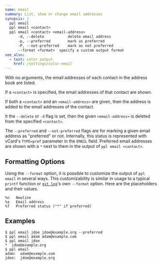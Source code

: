 ```yaml
---
name: email
summary: List, show or change email addresses
synopsis: |
  ppl email
  ppl email <contact>
  ppl email <contact> <email-address>
      -d, --delete           delete email address
      -p, --preferred        mark as preferred
      -P, --not-preferred    mark as not preferred
      --format <format>  specify a custom output format
see_also:
  - text: color output
    href: /settings/color-email
---
```


With no arguments, the email addresses of each contact in the address book are
listed.

If a `<contact>` is specified, the email addresses of that contact are shown.

If both a `<contact>` and an `<email-address>` are given, then the address is
added to the email addresses of the contact.

It the `--delete` or `-d` flag is set, then the given `<email-address>` is
deleted from the specified `<contact>`.

The `--preferred` and `--not-preferred` flags are for marking a given email
address as "preferred" or not. Internally, this status is represented with
vCard's `TYPE=pref` parameter in the `EMAIL` field. Preferred email addresses
are shown with a `*` next to them in the output of `ppl email <contact>`.

## Formatting Options

Using the `--format` option, it is possible to customize the output of `ppl
email` in several ways. This customizability is similar in usage to a typical
`printf` function or [`git log`](http://git-scm.com/docs/git-log)'s own
`--format` option. Here are the placeholders and their values.

    %n   Newline
    %a   Email address
    %f   Preferred status ("*" if preferred)

## Examples

    $ ppl email jdoe jdoe@example.org --preferred
    $ ppl email adam adam@example.com
    $ ppl email jdoe
    *  jdoe@example.org
    $ ppl email
    adam:  adam@example.com
    jdoe:  jdoe@example.org

